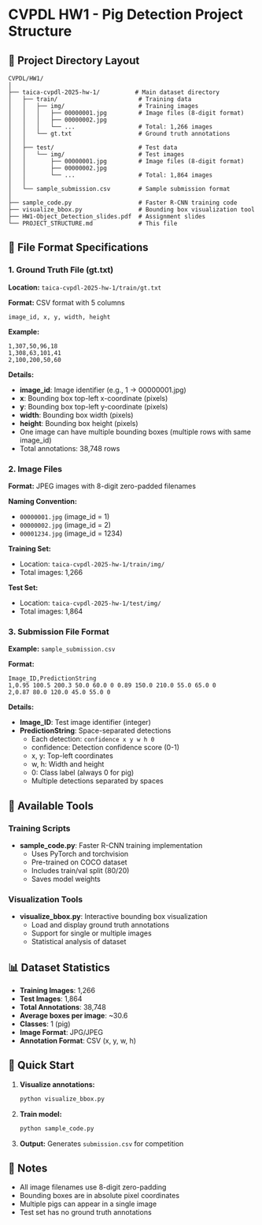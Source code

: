# CVPDL HW1 - Pig Detection Project Structure

## 📁 Project Directory Layout

```
CVPDL/HW1/
│
├── taica-cvpdl-2025-hw-1/          # Main dataset directory
│   ├── train/                       # Training data
│   │   ├── img/                     # Training images
│   │   │   ├── 00000001.jpg         # Image files (8-digit format)
│   │   │   ├── 00000002.jpg
│   │   │   └── ...                  # Total: 1,266 images
│   │   └── gt.txt                   # Ground truth annotations
│   │
│   ├── test/                        # Test data
│   │   └── img/                     # Test images
│   │       ├── 00000001.jpg         # Image files (8-digit format)
│   │       ├── 00000002.jpg
│   │       └── ...                  # Total: 1,864 images
│   │
│   └── sample_submission.csv        # Sample submission format
│
├── sample_code.py                   # Faster R-CNN training code
├── visualize_bbox.py                # Bounding box visualization tool
├── HW1-Object_Detection_slides.pdf  # Assignment slides
└── PROJECT_STRUCTURE.md             # This file
```

## 📄 File Format Specifications

### 1. Ground Truth File (gt.txt)
**Location:** `taica-cvpdl-2025-hw-1/train/gt.txt`

**Format:** CSV format with 5 columns
```
image_id, x, y, width, height
```

**Example:**
```
1,307,50,96,18
1,308,63,101,41
2,100,200,50,60
```

**Details:**
- **image_id**: Image identifier (e.g., 1 → 00000001.jpg)
- **x**: Bounding box top-left x-coordinate (pixels)
- **y**: Bounding box top-left y-coordinate (pixels)
- **width**: Bounding box width (pixels)
- **height**: Bounding box height (pixels)
- One image can have multiple bounding boxes (multiple rows with same image_id)
- Total annotations: 38,748 rows

### 2. Image Files
**Format:** JPEG images with 8-digit zero-padded filenames

**Naming Convention:**
- `00000001.jpg` (image_id = 1)
- `00000002.jpg` (image_id = 2)
- `00001234.jpg` (image_id = 1234)

**Training Set:**
- Location: `taica-cvpdl-2025-hw-1/train/img/`
- Total images: 1,266

**Test Set:**
- Location: `taica-cvpdl-2025-hw-1/test/img/`
- Total images: 1,864

### 3. Submission File Format
**Example:** `sample_submission.csv`

**Format:**
```csv
Image_ID,PredictionString
1,0.95 100.5 200.3 50.0 60.0 0 0.89 150.0 210.0 55.0 65.0 0
2,0.87 80.0 120.0 45.0 55.0 0
```

**Details:**
- **Image_ID**: Test image identifier (integer)
- **PredictionString**: Space-separated detections
  - Each detection: `confidence x y w h 0`
  - confidence: Detection confidence score (0-1)
  - x, y: Top-left coordinates
  - w, h: Width and height
  - 0: Class label (always 0 for pig)
  - Multiple detections separated by spaces

## 🔧 Available Tools

### Training Scripts
- **sample_code.py**: Faster R-CNN training implementation
  - Uses PyTorch and torchvision
  - Pre-trained on COCO dataset
  - Includes train/val split (80/20)
  - Saves model weights

### Visualization Tools
- **visualize_bbox.py**: Interactive bounding box visualization
  - Load and display ground truth annotations
  - Support for single or multiple images
  - Statistical analysis of dataset

## 📊 Dataset Statistics

- **Training Images**: 1,266
- **Test Images**: 1,864
- **Total Annotations**: 38,748
- **Average boxes per image**: ~30.6
- **Classes**: 1 (pig)
- **Image Format**: JPG/JPEG
- **Annotation Format**: CSV (x, y, w, h)

## 🚀 Quick Start

1. **Visualize annotations:**
   ```bash
   python visualize_bbox.py
   ```

2. **Train model:**
   ```bash
   python sample_code.py
   ```

3. **Output:** Generates `submission.csv` for competition

## 📝 Notes

- All image filenames use 8-digit zero-padding
- Bounding boxes are in absolute pixel coordinates
- Multiple pigs can appear in a single image
- Test set has no ground truth annotations

